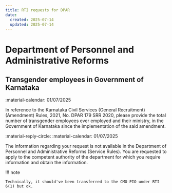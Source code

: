 ```yaml
---
title: RTI requests for DPAR
date:
  created: 2025-07-14
  updated: 2025-07-14
---
```

# Department of Personnel and Administrative Reforms

## Transgender employees in Government of Karnataka

:material-calendar: 01/07/2025

In reference to the Karnataka Civil Services (General Recruitment) (Amendment)
Rules, 2021, No. DPAR 179 SRR 2020, please provide the total number of
transgender employees ever employed and their ministry, in the Government of
Karnataka since the implementation of the said amendment.

:material-reply-circle: :material-calendar: 01/07/2025

The information regarding your request is not available in the Department of Personnel and Administrative Reforms (Service Rules). You are requested to apply to the competent authority of the department for which you require information and obtain the information.

!!! note

    Technically, it should've been transferred to the CMO PIO under RTI 6(1) but ok.
